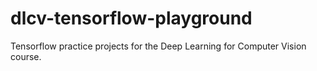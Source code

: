 # dlcv-tensorflow-playground
Tensorflow practice projects for the Deep Learning for Computer Vision course.
